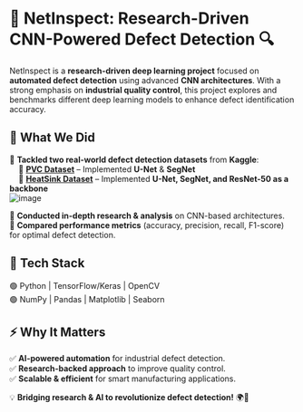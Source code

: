 # 🚀 NetInspect: Research-Driven CNN-Powered Defect Detection 🔍  

NetInspect is a **research-driven deep learning project** focused on **automated defect detection** using advanced **CNN architectures**. With a strong emphasis on **industrial quality control**, this project explores and benchmarks different deep learning models to enhance defect identification accuracy.  

## 🔬 What We Did  
🔹 **Tackled two real-world defect detection datasets** from **Kaggle**:  
&nbsp;&nbsp;&nbsp;&nbsp;📌 **[PVC Dataset](https://www.kaggle.com/datasets/ziangwei/irtpvc)** – Implemented **U-Net** & **SegNet**  
&nbsp;&nbsp;&nbsp;&nbsp;📌 **[HeatSink Dataset](https://www.kaggle.com/datasets/kaifengyang/heat-sink-surface-defect-dataset)** – Implemented **U-Net, SegNet, and ResNet-50 as a backbone**  
![image](https://github.com/user-attachments/assets/1c6e0e01-5146-411a-a86f-889d51c08991)


🔹 **Conducted in-depth research & analysis** on CNN-based architectures.  
🔹 **Compared performance metrics** (accuracy, precision, recall, F1-score) for optimal defect detection.  

## 🔧 Tech Stack  
🟢 Python | TensorFlow/Keras | OpenCV  
🟢 NumPy | Pandas | Matplotlib | Seaborn  

## ⚡ Why It Matters  
✅ **AI-powered automation** for industrial defect detection.  
✅ **Research-backed approach** to improve quality control.  
✅ **Scalable & efficient** for smart manufacturing applications.  

💡 **Bridging research & AI to revolutionize defect detection!** 🌍🚀  

